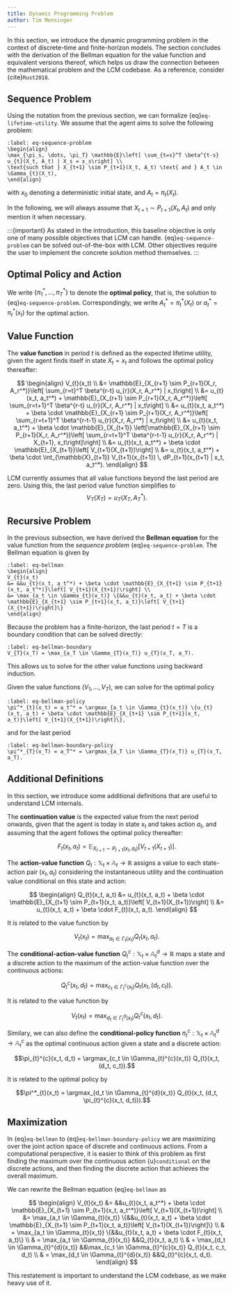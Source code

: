 ```yaml
---
title: Dynamic Programming Problem
author: Tim Mensinger
---
```


In this section, we introduce the dynamic programming problem in the context of
discrete-time and finite-horizon models.
The section concludes with the derivation of the Bellman equation for the value function
and equivalent versions thereof, which helps us draw the connection between the
mathematical problem and the LCM codebase.
As a reference, consider {cite}`Rust2018`.

## Sequence Problem

Using the notation from the previous section, we can formalize {eq}`eq-lifetime-utility`.
We assume that the agent aims to solve the following problem:

```{math}
:label: eq-sequence-problem
\begin{align}
\max_{\pi_s, \dots, \pi_T} \mathbb{E}\left[ \sum_{t=s}^T \beta^{t-s} u_{t}(X_t, A_t) | X_s = x_s\right] \\
\text{such that } X_{t+1} \sim P_{t+1}(X_t, A_t) \text{ and } A_t \in \Gamma_{t}(X_t),
\end{align}
```

with $x_0$ denoting a deterministic initial state, and $A_t = \pi_{t}(X_t)$.

In the following, we will always assume that $X_{t+1} \sim P_{t+1}(X_t, A_t)$ and
only mention it when necessary.

:::{important}
As stated in the introduction, this baseline objective is only one of many possible
objectives that LCM can handle. {eq}`eq-sequence-problem` can be solved out-of-the-box
with LCM. Other objectives require the user to implement the concrete solution method
themselves.
:::

## Optimal Policy and Action

We write $\{\pi^*_{1}, \dots, \pi^*_{T}\}$ to denote the **optimal policy**, that is, the
solution to {eq}`eq-sequence-problem`.
Correspondingly, we write $A^*_t = \pi^*_{t}(X_t)$ or $a^*_t = \pi^*_{t}(x_t)$ for the
optimal action.

## Value Function

The **value function** in period $t$ is defined as the expected lifetime utility, given the agent finds itself in state $X_t = x_t$ and follows the optimal policy thereafter:

$$
\begin{align}
V_{t}(x_t) \\
&= \mathbb{E}_{X_{r+1} \sim P_{r+1}(X_r, A_r^*)}\left[ \sum_{r=t}^T \beta^{r-t} u_{r}(X_r, A_r^*) | x_t\right] \\
&= u_{t}(x_t, a_t^*) + \mathbb{E}_{X_{r+1} \sim P_{r+1}(X_r, A_r^*)}\left[ \sum_{r=t+1}^T \beta^{r-t} u_{r}(X_r, A_r^*)  | x_t\right] \\
&= u_{t}(x_t, a_t^*) + \beta \cdot \mathbb{E}_{X_{r+1} \sim P_{r+1}(X_r, A_r^*)}\left[ \sum_{r=t+1}^T \beta^{r-t-1} u_{r}(X_r, A_r^*)  | x_t\right] \\
&= u_{t}(x_t, a_t^*) + \beta \cdot \mathbb{E}_{X_{t+1}} \left[\mathbb{E}_{X_{r+1} \sim P_{r+1}(X_r, A_r^*)}\left[ \sum_{r=t+1}^T \beta^{r-t-1} u_{r}(X_r, A_r^*)  | X_{t+1}, x_t\right]\right] \\
&= u_{t}(x_t, a_t^*) + \beta \cdot \mathbb{E}_{X_{t+1}}\left[ V_{t+1}(X_{t+1})\right] \\
&= u_{t}(x_t, a_t^*) + \beta \cdot \int_{\mathbb{X}_{t+1}} V_{t+1}(x_{t+1}) \, dP_{t+1}(x_{t+1} | x_t, a_t^*).
\end{align}
$$

LCM currently assumes that all value functions beyond the last period are zero. Using this, the last period value function simplifies to
$$V_{T}(X_T) = u_{T}(X_T, A_T^*).$$

## Recursive Problem

In the previous subsection, we have derived the **Bellman equation** for the value function from the *sequence problem* {eq}`eq-sequence-problem`. The Bellman equation is given by

```{math}
:label: eq-bellman
\begin{align}
V_{t}(x_t) 
&= &&u_{t}(x_t, a_t^*) + \beta \cdot \mathbb{E}_{X_{t+1} \sim P_{t+1}(x_t, a_t^*)}\left[ V_{t+1}(X_{t+1})\right] \\
&= \max_{a_t \in \Gamma_{t}(x_t)} \{&&u_{t}(x_t, a_t) + \beta \cdot \mathbb{E}_{X_{t+1} \sim P_{t+1}(x_t, a_t)}\left[ V_{t+1}(X_{t+1})\right]\}
\end{align}
```

Because the problem has a finite-horizon, the last period $t=T$ is a boundary condition that can be solved directly:

```{math}
:label: eq-bellman-boundary
V_{T}(x_T) = \max_{a_T \in \Gamma_{T}(x_T)} u_{T}(x_T, a_T).
```

This allows us to solve for the other value functions using backward induction.

Given the value functions $(V_1, \dots, V_T)$, we can solve for the optimal policy

```{math}
:label: eq-bellman-policy
\pi^*_{t}(x_t) = a_t^* = \argmax_{a_t \in \Gamma_{t}(x_t)} \{u_{t}(x_t, a_t) + \beta \cdot \mathbb{E}_{X_{t+1} \sim P_{t+1}(x_t, a_t)}\left[ V_{t+1}(X_{t+1})\right]\},
```

and for the last period

```{math}
:label: eq-bellman-boundary-policy
\pi^*_{T}(x_T) = a_T^* = \argmax_{a_T \in \Gamma_{T}(x_T)} u_{T}(x_T, a_T).
```

## Additional Definitions

In this section, we introduce some additional definitions that are useful to understand LCM internals.

The **continuation value** is the expected value from the next period onwards, given
that the agent is today in state $x_t$ and takes action $a_t$, and assuming that the
agent follows the optimal policy thereafter:

$$F_{t}(x_t, a_t) = \mathbb{E}_{X_{t+1} \sim P_{t+1}(x_t, a_t)}\left[ V_{t+1}(X_{t+1})\right].$$

The **action-value function** $Q_t : \mathbb{X}_t \times \mathbb{A}_t \to \mathbb{R}$ assigns a value to each state-action pair $(x_t, a_t)$ considering the instantaneous utility and the continuation value
conditional on this state and action:

$$
\begin{align}
Q_{t}(x_t, a_t) &= u_{t}(x_t, a_t) + \beta \cdot \mathbb{E}_{X_{t+1} \sim P_{t+1}(x_t, a_t)}\left[ V_{t+1}(X_{t+1})\right] \\
&= u_{t}(x_t, a_t) + \beta \cdot F_{t}(x_t, a_t).
\end{align}
$$

It is related to the value function by

$$V_{t}(x_t) = \max_{a_t \in \Gamma_{t}(x_t)} Q_{t}(x_t, a_t).$$

The **conditional-action-value function** $Q_{t}^{c}: \mathbb{X}_t \times \mathbb{A}_t^{d} \to \mathbb{R}$ maps a state and a discrete action to the maximum of the action-value function over the continuous actions:

$$Q_{t}^{c}(x_t, d_t) = \max_{c_t \in \Gamma_{t}^{c}(x_t)} Q_{t}(x_t, (d_t, c_t)).$$

It is related to the value function by

$$V_{t}(x_t) = \max_{d_t \in \Gamma_{t}^{d}(x_t)} Q_{t}^{c}(x_t, d_t).$$

Similary, we can also define the **conditional-policy function** $\pi_{t}^{c}: \mathbb{X}_t \times \mathbb{A}_t^{d} \to \mathbb{A}_t^{c}$ as
the optimal continuous action given a state and a discrete action:

$$\pi_{t}^{c}(x_t, d_t) = \argmax_{c_t \in \Gamma_{t}^{c}(x_t)} Q_{t}(x_t, (d_t, c_t)).$$

It is related to the optimal policy by

$$\pi^*_{t}(x_t) = \argmax_{d_t \in \Gamma_{t}^{d}(x_t)} Q_{t}(x_t, (d_t, \pi_{t}^{c}(x_t, d_t))).$$

## Maximization

In {eq}`eq-bellman` to {eq}`eq-bellman-boundary-policy` we are maximizing over the joint action space of discrete and continuous actions. From a computational perspective, it is easier to think of this problem as first finding the maximum over the continuous action {u}`conditional` on the discrete actions, and then finding the discrete action that achieves the overall maximum.

We can rewrite the Bellman equation {eq}`eq-bellman` as

$$
\begin{align}
V_{t}(x_t) 
&= &&u_{t}(x_t, a_t^*) + \beta \cdot \mathbb{E}_{X_{t+1} \sim P_{t+1}(x_t, a_t^*)}\left[ V_{t+1}(X_{t+1})\right] \\
&= \max_{a_t \in \Gamma_{t}(x_t)} \{&&u_{t}(x_t, a_t) + \beta \cdot \mathbb{E}_{X_{t+1} \sim P_{t+1}(x_t, a_t)}\left[ V_{t+1}(X_{t+1})\right]\} \\ 
& = \max_{a_t \in \Gamma_{t}(x_t)} \{&&u_{t}(x_t, a_t) + \beta \cdot F_{t}(x_t, a_t)\} \\
& = \max_{a_t \in \Gamma_{t}(x_t)} &&Q_{t}(x_t, a_t) \\
& = \max_{d_t \in \Gamma_{t}^{d}(x_t)} &&\max_{c_t \in \Gamma_{t}^{c}(x_t)} Q_{t}(x_t, c_t, d_t) \\
& = \max_{d_t \in \Gamma_{t}^{d}(x_t)} &&Q_{t}^{c}(x_t, d_t).
\end{align}
$$

This restatement is important to understand the LCM codebase, as we make heavy use of
it.
